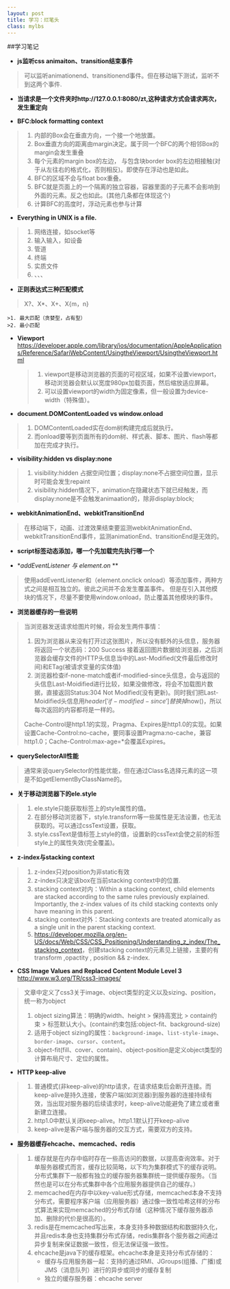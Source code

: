 ```yaml
---
layout: post
title: 学习：烂笔头
class: mylbs
---
```


##学习笔记

+ **js监听css animaiton、transition结束事件**    
>可以监听animationend、transitionend事件。但在移动端下测试，监听不到这两个事件.

+ **当请求是一个文件夹时http://127.0.0.1:8080/zt,这种请求方式会请求两次，发生重定向**

+ **BFC:block formatting context**          
>1. 内部的Box会在垂直方向，一个接一个地放置。
>2. Box垂直方向的距离由margin决定。属于同一个BFC的两个相邻Box的margin会发生重叠
>3. 每个元素的margin box的左边， 与包含块border box的左边相接触(对于从左往右的格式化，否则相反)。即使存在浮动也是如此。
>4. BFC的区域不会与float box重叠。
>5. BFC就是页面上的一个隔离的独立容器，容器里面的子元素不会影响到外面的元素。反之也如此。(其他几条都在体现这个)
>6. 计算BFC的高度时，浮动元素也参与计算

+ **Everything in UNIX is a file.**     
>1. 网络连接，如socket等
>2. 输入输入，如设备
>3. 管道
>4. 终端
>5. 实质文件
>6. 、、、

+ **正则表达式三种匹配模式**   
>X?、X*、X+、X{m，n}    

    >1. 最大匹配（贪婪型，占有型）
    >2. 最小匹配

+ **Viewport**  
<https://developer.apple.com/library/ios/documentation/AppleApplications/Reference/SafariWebContent/UsingtheViewport/UsingtheViewport.html>  

    >1. viewport是移动浏览器的页面的可视区域，如果不设置viewport，移动浏览器会默认以宽度980px加载页面，然后缩放适应屏幕。
    >2. 可以设置viewport的width为固定像素，但一般设置为device-width（特殊值）。

+ **document.DOMContentLoaded vs window.onload**     
>1. DOMContentLoaded实在dom树构建完成后就执行。
>2. 而onload要等到页面所有的dom树、样式表、脚本、图片、flash等都加在完成才执行。

+ **visibility:hidden vs display:none**     
>1. visibility:hidden 占据空间位置；display:none不占据空间位置，显示时可能会发生repaint
>2. visibility:hidden情况下，animation在隐藏状态下就已经触发，而display:none是不会触发animaation的，除非display:block;

+ **webkitAnimationEnd、webkitTransitionEnd**    
>在移动端下，动画、过渡效果结束要监测webkitAnimationEnd、webkitTransitionEnd事件，监测animationEnd、transitionEnd是无效的。

+ **script标签动态添加，哪一个先加载完先执行哪一个**

+ **addEventListener 与 element.on* **   
>使用addEventListener和（element.onclick onload）等添加事件，两种方式之间是相互独立的。彼此之间并不会发生覆盖事件。
>但是在引入其他模块的情况下，尽量不要使用window.onload，防止覆盖其他模块的事件。

+ **浏览器缓存的一些说明**    
>当浏览器发送请求给图片时候，将会发生两件事情：        
> 
>1. 因为浏览器从来没有打开过这张图片，所以没有额外的头信息，服务器将返回一个状态码：200 Success 接着返回图片数据给浏览器，之后浏览器会缓存文件的HTTP头信息当中的Last-Modified(文件最后修改时间)和ETag(被请求变量的实体值)
>2. 浏览器检查if-none-match或者if-modified-since头信息，会与返回的头信息Last-Moidified进行比较，如果没做修改，将会不加载图片数据，直接返回Status:304 Not Modified(没有更新)。同时我们把Last-Moidified头信息用$header['if-modified-since']替换掉$now()，所以每次返回的内容都将是一样的。
>
>Cache-Control是http1.1的实现，Pragma、Expires是http1.0的实现。如果设置Cache-Control:no-cache，要同事设置Pragma:no-cache，兼容http1.0；Cache-Control:max-age=*会覆盖Expires。

+ **querySelectorAll性能**    
>通常来说querySelector的性能优能，但在通过Class名选择元素的这一项是不如getElementByClassName的。

+ **关于移动浏览器下的ele.style**      
>1. ele.style只能获取标签上的style属性的值。
>2. 在部分移动浏览器下，style.transform等一些属性是无法设置，也无法获取的。可以通过cssText设置，获取。
>3. style.cssText是值标签上style的值，设置新的cssText会使之前的标签style上的属性失效(完全覆盖)。

+ **z-index与stacking context**      
>1. z-index只对position为非static有效
>2. z-index只决定该box在当前stacking context中的位置.
>3. stacking context对内：Within a stacking context, child elements are stacked according to the same rules previously explained. Importantly, the z-index values of its child stacking contexts only have meaning in this parent. 
>4. stacking context对外：Stacking contexts are treated atomically as a single unit in the parent stacking context.
>5. <https://developer.mozilla.org/en-US/docs/Web/CSS/CSS_Positioning/Understanding_z_index/The_stacking_context>，创建stacking context的元素见上链接，主要的有transform ,opactity , position && z-index.

+ **CSS Image Values and Replaced Content Module Level 3**  
<http://www.w3.org/TR/css3-images/>     
>文章中定义了css3关于image、object类型的定义以及sizing、position，统一称为object
>
>1. object sizing算法：明确的width、height > 保持高宽比 > contain约束 > 标签默认大小。(contain约束包括:object-fit、background-size)
>2. 适用于object sizing的属性：`background-image`、`list-style-image`、`border-image`、`cursor`、`content`。
>3. object-fit(fill、cover、contain)、object-position是定义object类型的计算布局尺寸、定位的属性。

+ **HTTP keep-alive**   
>1. 普通模式(非keep-alive)的http请求，在请求结束后会断开连接。而keep-alive是持久连接，使客户端(如浏览器)到服务器的连接持续有效，当出现对服务器的后续请求时，keep-alive功能避免了建立或者重新建立连接。
>2. http1.0中默认关闭keep-alive。http1.1默认打开keep-alive
>3. keep-alive是客户端与服务器的交互方式，需要双方的支持。

+ **服务器缓存ehcache、memcached、redis**     
>1. 缓存就是在内存中临时存在一些高访问的数据，以提高查询效率。对于单服务器模式而言，缓存比较简略，以下均为集群模式下的缓存说明。分布式集群下一般都有独立的缓存服务器集群统一提供缓存服务。（当然也是可以在分布式集群中各个应用服务器提供自己的缓存。）
>2. memcached在内存中以key-value形式存储，memcached本身不支持分布式，需要程序客户端（应用服务器）通过像一致性哈希这样的分布式算法来实现memcached的分布式存储（这种情况下缓存服务器添加、删除的代价是很高的）。
>3. redis是在memcached写出来，本身支持多种数据结构和数据持久化，并且redis本身也支持集群分布式存储，redis集群各个服务器之间通过异步复制来保证数据一致性，但无法保证强一致性。
>4. ehcache是java下的缓存框架。ehcache本身是支持分布式存储的：
>       + 缓存与应用服务器一起：支持的通过RMI、JGroups(组播、广播)或JMS（消息队列）进行的异步或同步的缓存复制
>       + 独立的缓存服务器：ehcache server

